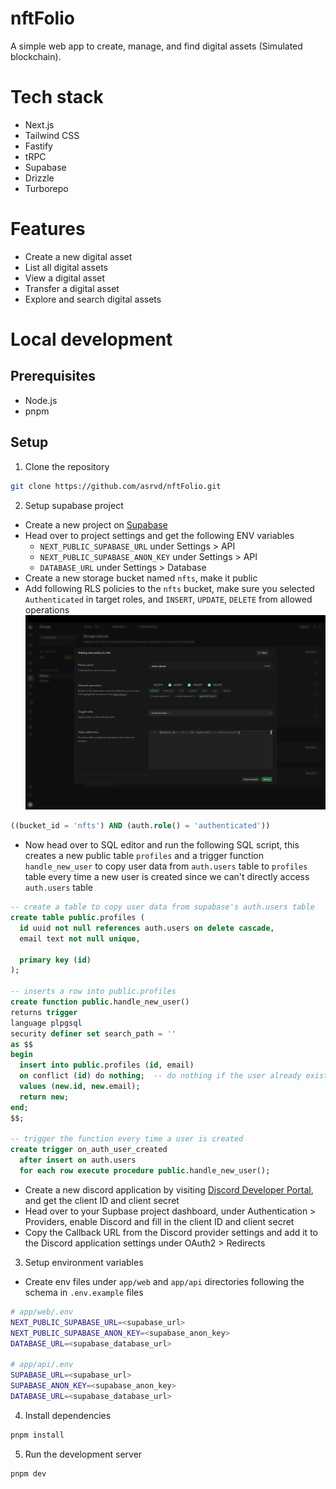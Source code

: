 # nftFolio
A simple web app to create, manage, and find digital assets (Simulated blockchain).

# Tech stack
- Next.js
- Tailwind CSS
- Fastify
- tRPC
- Supabase
- Drizzle
- Turborepo

# Features
- Create a new digital asset
- List all digital assets
- View a digital asset
- Transfer a digital asset
- Explore and search digital assets

# Local development

## Prerequisites
- Node.js
- pnpm

## Setup
1. Clone the repository
```bash
git clone https://github.com/asrvd/nftFolio.git
```

2. Setup supabase project
- Create a new project on [Supabase](https://supabase.com/)
- Head over to project settings and get the following ENV variables
  - `NEXT_PUBLIC_SUPABASE_URL` under Settings > API
  - `NEXT_PUBLIC_SUPABASE_ANON_KEY` under Settings > API
  - `DATABASE_URL` under Settings > Database
- Create a new storage bucket named `nfts`, make it public
- Add following RLS policies to the `nfts` bucket, make sure you selected `Authenticated` in target roles, and `INSERT`, `UPDATE`, `DELETE` from allowed operations
![Add RLS policy to bucket](ss1.png)
```sql
((bucket_id = 'nfts') AND (auth.role() = 'authenticated'))
```
- Now head over to SQL editor and run the following SQL script, this creates a new public table `profiles` and a trigger function `handle_new_user` to copy user data from `auth.users` table to `profiles` table every time a new user is created since we can't directly access `auth.users` table
```sql
-- create a table to copy user data from supabase's auth.users table
create table public.profiles (
  id uuid not null references auth.users on delete cascade,
  email text not null unique,

  primary key (id)
);

-- inserts a row into public.profiles
create function public.handle_new_user()
returns trigger
language plpgsql
security definer set search_path = ''
as $$
begin
  insert into public.profiles (id, email)
  on conflict (id) do nothing;  -- do nothing if the user already exists
  values (new.id, new.email);
  return new;
end;
$$;

-- trigger the function every time a user is created
create trigger on_auth_user_created
  after insert on auth.users
  for each row execute procedure public.handle_new_user();
```
- Create a new discord application by visiting [Discord Developer Portal](https://discord.com/developers/applications), and get the client ID and client secret
- Head over to your Supbase project dashboard, under Authentication > Providers, enable Discord and fill in the client ID and client secret
- Copy the Callback URL from the Discord provider settings and add it to the Discord application settings under OAuth2 > Redirects

3. Setup environment variables
- Create env files under `app/web` and `app/api` directories following the schema in `.env.example` files
```bash
# app/web/.env
NEXT_PUBLIC_SUPABASE_URL=<supabase_url>
NEXT_PUBLIC_SUPABASE_ANON_KEY=<supabase_anon_key>
DATABASE_URL=<supabase_database_url>

# app/api/.env
SUPABASE_URL=<supabase_url>
SUPABASE_ANON_KEY=<supabase_anon_key>
DATABASE_URL=<supabase_database_url>
```

4. Install dependencies
```bash
pnpm install
```

5. Run the development server
```bash
pnpm dev
```